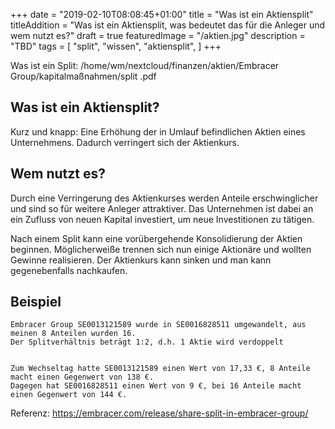 +++
date = "2019-02-10T08:08:45+01:00"
title = "Was ist ein Aktiensplit"
titleAddition = "Was ist ein Aktiensplit, was bedeutet das für die Anleger und wem nutzt es?"
draft = true
featuredImage = "/aktien.jpg"
description = "TBD"
tags = [
    "split",
    "wissen",
    "aktiensplit",
]
+++

Was ist ein Split: /home/wm/nextcloud/finanzen/aktien/Embracer Group/kapitalmaßnahmen/split .pdf


## Was ist ein Aktiensplit?


Kurz und knapp: Eine Erhöhung der in Umlauf befindlichen Aktien eines Unternehmens. Dadurch verringert sich der
Aktienkurs.


## Wem nutzt es?

Durch eine Verringerung des Aktienkurses werden Anteile erschwinglicher und sind so für weitere Anleger attraktiver.
Das Unternehmen ist dabei an ein Zufluss von neuen Kapital investiert, um neue Investitionen zu tätigen.


Nach einem Split kann eine vorübergehende Konsolidierung der Aktien beginnen. Möglicherweiße trennen sich nun einige
Aktionäre und wollten Gewinne realisieren. Der Aktienkurs kann sinken und man kann gegenebenfalls nachkaufen.


## Beispiel

    Embracer Group SE0013121589 wurde in SE0016828511 umgewandelt, aus meinen 8 Anteilen wurden 16.
    Der Splitverhältnis beträgt 1:2, d.h. 1 Aktie wird verdoppelt


    Zum Wechseltag hatte SE0013121589 einen Wert von 17,33 €, 8 Anteile macht einen Gegenwert von 138 €.
    Dagegen hat SE0016828511 einen Wert von 9 €, bei 16 Anteile macht einen Gegenwert von 144 €.


Referenz: https://embracer.com/release/share-split-in-embracer-group/


